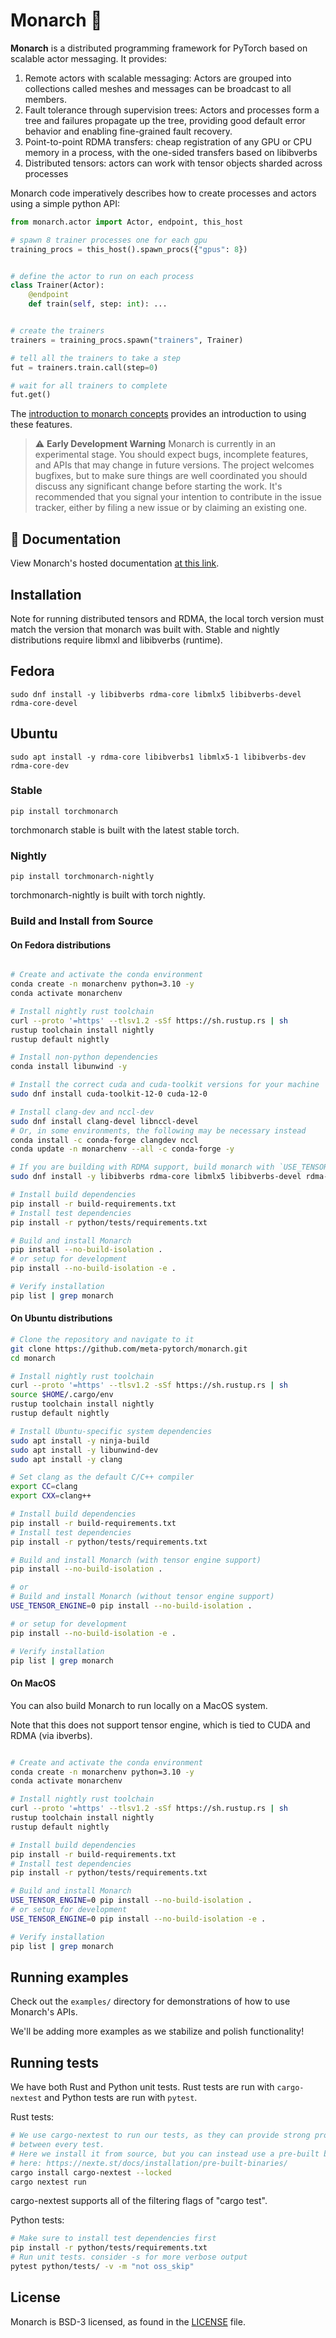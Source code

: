 # Monarch 🦋

**Monarch** is a distributed programming framework for PyTorch based on scalable
actor messaging. It provides:

1. Remote actors with scalable messaging: Actors are grouped into collections called meshes and messages can be broadcast to all members.
2. Fault tolerance through supervision trees: Actors and processes form a tree and failures propagate up the tree, providing good default error behavior and enabling fine-grained fault recovery.
3. Point-to-point RDMA transfers: cheap registration of any GPU or CPU memory in a process, with the one-sided transfers based on libibverbs
4. Distributed tensors: actors can work with tensor objects sharded across processes

Monarch code imperatively describes how to create processes and actors using a simple python API:

```python
from monarch.actor import Actor, endpoint, this_host

# spawn 8 trainer processes one for each gpu
training_procs = this_host().spawn_procs({"gpus": 8})


# define the actor to run on each process
class Trainer(Actor):
    @endpoint
    def train(self, step: int): ...


# create the trainers
trainers = training_procs.spawn("trainers", Trainer)

# tell all the trainers to take a step
fut = trainers.train.call(step=0)

# wait for all trainers to complete
fut.get()
```


The [introduction to monarch concepts](https://meta-pytorch.org/monarch/generated/examples/getting_started.html) provides an introduction to using these features.

> ⚠️ **Early Development Warning** Monarch is currently in an experimental
> stage. You should expect bugs, incomplete features, and APIs that may change
> in future versions. The project welcomes bugfixes, but to make sure things are
> well coordinated you should discuss any significant change before starting the
> work. It's recommended that you signal your intention to contribute in the
> issue tracker, either by filing a new issue or by claiming an existing one.

## 📖 Documentation

View Monarch's hosted documentation [at this link](https://meta-pytorch.org/monarch/).

## Installation
Note for running distributed tensors and RDMA, the local torch version must match the version that monarch was built with.
Stable and nightly distributions require libmxl and libibverbs (runtime).

## Fedora
`sudo dnf install -y libibverbs rdma-core libmlx5 libibverbs-devel rdma-core-devel`

## Ubuntu
`sudo apt install -y rdma-core libibverbs1 libmlx5-1 libibverbs-dev rdma-core-dev`

### Stable

`pip install torchmonarch`

torchmonarch stable is built with the latest stable torch.

### Nightly
`pip install torchmonarch-nightly`

torchmonarch-nightly is built with torch nightly.

### Build and Install from Source

#### On Fedora distributions

```sh

# Create and activate the conda environment
conda create -n monarchenv python=3.10 -y
conda activate monarchenv

# Install nightly rust toolchain
curl --proto '=https' --tlsv1.2 -sSf https://sh.rustup.rs | sh
rustup toolchain install nightly
rustup default nightly

# Install non-python dependencies
conda install libunwind -y

# Install the correct cuda and cuda-toolkit versions for your machine
sudo dnf install cuda-toolkit-12-0 cuda-12-0

# Install clang-dev and nccl-dev
sudo dnf install clang-devel libnccl-devel
# Or, in some environments, the following may be necessary instead
conda install -c conda-forge clangdev nccl
conda update -n monarchenv --all -c conda-forge -y

# If you are building with RDMA support, build monarch with `USE_TENSOR_ENGINE=1 pip install --no-build-isolation .` and dnf install the following packages
sudo dnf install -y libibverbs rdma-core libmlx5 libibverbs-devel rdma-core-devel

# Install build dependencies
pip install -r build-requirements.txt
# Install test dependencies
pip install -r python/tests/requirements.txt

# Build and install Monarch
pip install --no-build-isolation .
# or setup for development
pip install --no-build-isolation -e .

# Verify installation
pip list | grep monarch
```

#### On Ubuntu distributions

```sh
# Clone the repository and navigate to it
git clone https://github.com/meta-pytorch/monarch.git
cd monarch

# Install nightly rust toolchain
curl --proto '=https' --tlsv1.2 -sSf https://sh.rustup.rs | sh
source $HOME/.cargo/env
rustup toolchain install nightly
rustup default nightly

# Install Ubuntu-specific system dependencies
sudo apt install -y ninja-build
sudo apt install -y libunwind-dev
sudo apt install -y clang

# Set clang as the default C/C++ compiler
export CC=clang
export CXX=clang++

# Install build dependencies
pip install -r build-requirements.txt
# Install test dependencies
pip install -r python/tests/requirements.txt

# Build and install Monarch (with tensor engine support)
pip install --no-build-isolation .

# or
# Build and install Monarch (without tensor engine support)
USE_TENSOR_ENGINE=0 pip install --no-build-isolation .

# or setup for development
pip install --no-build-isolation -e .

# Verify installation
pip list | grep monarch
```

#### On MacOS

You can also build Monarch to run locally on a MacOS system.

Note that this does not support tensor engine, which is tied to CUDA and RDMA (via ibverbs).


```sh

# Create and activate the conda environment
conda create -n monarchenv python=3.10 -y
conda activate monarchenv

# Install nightly rust toolchain
curl --proto '=https' --tlsv1.2 -sSf https://sh.rustup.rs | sh
rustup toolchain install nightly
rustup default nightly

# Install build dependencies
pip install -r build-requirements.txt
# Install test dependencies
pip install -r python/tests/requirements.txt

# Build and install Monarch
USE_TENSOR_ENGINE=0 pip install --no-build-isolation .
# or setup for development
USE_TENSOR_ENGINE=0 pip install --no-build-isolation -e .

# Verify installation
pip list | grep monarch
```


## Running examples

Check out the `examples/` directory for demonstrations of how to use Monarch's APIs.

We'll be adding more examples as we stabilize and polish functionality!

## Running tests

We have both Rust and Python unit tests. Rust tests are run with `cargo-nextest`
and Python tests are run with `pytest`.

Rust tests:
```sh
# We use cargo-nextest to run our tests, as they can provide strong process isolation
# between every test.
# Here we install it from source, but you can instead use a pre-built binary described
# here: https://nexte.st/docs/installation/pre-built-binaries/
cargo install cargo-nextest --locked
cargo nextest run
```
cargo-nextest supports all of the filtering flags of "cargo test".

Python tests:
```sh
# Make sure to install test dependencies first
pip install -r python/tests/requirements.txt
# Run unit tests. consider -s for more verbose output
pytest python/tests/ -v -m "not oss_skip"
```

## License

Monarch is BSD-3 licensed, as found in the [LICENSE](LICENSE) file.
